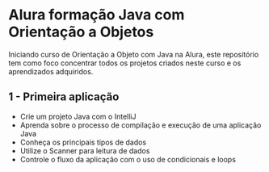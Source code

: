 # Alura formação Java com Orientação a Objetos

Iniciando curso de Orientação a Objeto com Java na Alura, este repositório tem como foco concentrar todos os projetos criados neste curso e os aprendizados adquiridos.

## 1 - Primeira aplicação

- Crie um projeto Java com o IntelliJ
- Aprenda sobre o processo de compilação e execução de uma aplicação Java
- Conheça os principais tipos de dados
- Utilize o Scanner para leitura de dados
- Controle o fluxo da aplicação com o uso de condicionais e loops
